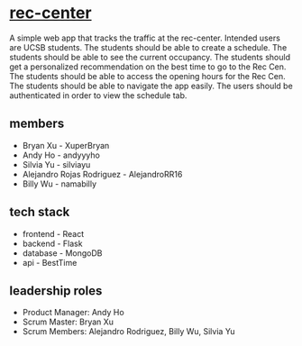# [rec-center](https://t1-rec-center.herokuapp.com/)

A simple web app that tracks the traffic at the rec-center. 
Intended users are UCSB students.
    The students should be able to create a schedule.
    The students should be able to see the current occupancy.
    The students should get a personalized recommendation on the best time to go to the Rec Cen.
    The students should be able to access the opening hours for the Rec Cen.
    The students should be able to navigate the app easily.
    The users should be authenticated in order to view the schedule tab.

## members

- Bryan Xu - XuperBryan
- Andy Ho - andyyyho
- Silvia Yu - silviayu
- Alejandro Rojas Rodriguez - AlejandroRR16
- Billy Wu - namabilly

## tech stack

- frontend - React
- backend - Flask
- database - MongoDB
- api - BestTime

## leadership roles
- Product Manager: Andy Ho
- Scrum Master: Bryan Xu
- Scrum Members: Alejandro Rodriguez, Billy Wu, Silvia Yu
